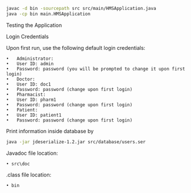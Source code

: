 ```bash
javac -d bin -sourcepath src src/main/HMSApplication.java
java -cp bin main.HMSApplication
```

Testing the Application

Login Credentials

Upon first run, use the following default login credentials:

	•	Administrator:
	•	User ID: admin
	•	Password: password (you will be prompted to change it upon first login)
	•	Doctor:
	•	User ID: doc1
	•	Password: password (change upon first login)
	•	Pharmacist:
	•	User ID: pharm1
	•	Password: password (change upon first login)
	•	Patient:
	•	User ID: patient1
	•	Password: password (change upon first login)

Print information inside database by
```bash
java -jar jdeserialize-1.2.jar src/database/users.ser
```
Javadoc file location:

	• src\doc
 
 .class file location:
 
	• bin
